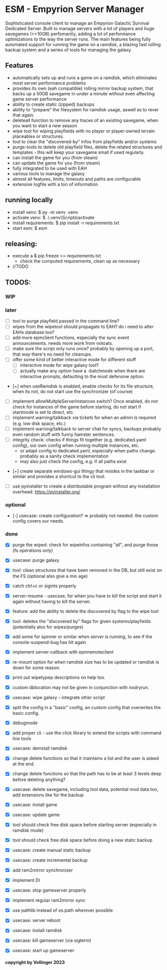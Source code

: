 # ESM - Empyrion Server Manager
Sophisticated console client to manage an Empyrion Galactic Survival Dedicated Server.
Built to manage servers with a *lot* of players and *huge* savegames (>>10GB) perfomantly, adding a lot of performance optimizations to the way the server runs.
The main features being fully automated support for running the game on a ramdisk, a blazing fast rolling backup system and a series of tools for managing the galaxy.

## Features
- automatically sets up and runs a game on a ramdisk, which eliminates most server performance problems
- provides its own (eah compatible) rolling mirror backup system, that backs up a 50GB savegame in under a minute without even affecting game server performance
- ability to create static (zipped) backups
- ability to "prepare" the filesystem for ramdisk usage, aswell as to rever that again.
- deleteall function to remove any traces of an existing savegame, when you want to start a new season
- wipe tool for wiping playfields with no player or player-owned terrain placeables or structures.
- tool to clear the "discovered-by" infos from playfields and/or systems
- purge-tools to delete old playfield files, delete the related structures and templates - this will keep your savegame small if used regularly.
- can install the game for you (from steam)
- can update the game for you (from steam)
- fully integrated to be used with EAH
- various tools to manage the galaxy
- almost all features, limits, timeouts and paths are configurable
- extensive logfile with a ton of information


## running locally
* install venv: $ py -m venv .venv
* activate venv: $ .\\.venv\Scripts\activate
* install requirements: $ pip install -r requirements.txt
* start esm: $ esm

## releasing:
* execute a $ pip freeze >> requirements.txt
  * check the computed requirements, clean up as necessary
* //TODO

## TODOS:
### WIP

### later
- [ ] tool to purge playfield passed in the command line?
- [ ] wipes from the wipetool should propagate to EAH? do i need to alter EAHs database too?
- [ ] add more epmclient functions, especially the sync event announcements. needs more work from notoats.
- [ ] make sure the script only runs once? probably by opening up a port, that way there's no need for cleanups.
- [ ] offer some kind of better interactive mode for different stuff
  - [ ] interactive mode for wipe galaxy tool?
  - [ ] actually make any option have a -batchmode when there are interactive prompts, defaulting to the most defensive option.
- [+] when useRamdisk is enabled, enable checks for its file structure, when its not, do not start use the synchronizer (of course)
- [ ] implement allowMultpleServerInstances switch? Once enabled, do not check for instances of the game before starting, do not start if startmode is set to direct, etc.
- [ ] implement warning/talkback via tickets for when an admin is required (e.g. low disk space, etc.)
- [ ] implement warning/talkback to server chat for syncs, backups probably even random stuff with funny hamster sentences.
- [ ] integrity check: checks if things fit together (e.g. dedicated.yaml config), our own config when running multiple instances, etc.
    * or adapt config to dedicated.yaml, especially when paths change. probably as a sanity check implementation
    * may also just check the config, e.g. if all paths exist
- [+] create separate windows-gui thingy that resides in the taskbar or similar and provides a shortcut to the cli tool.
- [ ] use pyinstaller to create a distributable program without any installation overhead: https://pyinstaller.org/

### optional
- [-] usecase: create configuration? => probably not needed. the custom config covers our needs.

### done
- [x] purge the wiped: check for wipeinfos containing "all", and purge those (fs operations only)
- [x] usecase: purge galaxy
- [x] tool: clean structures that have been removed in the DB, but still exist on the FS (optional also give a min age)
- [x] catch ctrl+c or sigints properly
- [x] server-resume - usecase, for when you have to kill the script and start it again without having to kill the server.
- [x] feature: add the ability to delete the discovered by flag to the wipe tool
- [x] tool: deletes the "discovered by" flags for given systems/playfields (potentially also for wipes/purges)
- [x] add some for spinner or similar when server is running, to see if the console-suspend-bug has hit again
- [x] implement server-callback with epmremoteclient
- [x] re-mount option for when ramdisk size has to be updated or ramdisk is down for some reason.
- [x] print out wipetypep descriptions on help too.
- [x] custom dblocation may not be given in conjunction with nodryrun.
- [x] usecase: wipe galaxy - integrate other script
- [x] split the config in a "basic" config, an custom config that overwrites the basic config.
- [x] debugmode
- [x] add proper cli - use the click library to extend the scripts with command line tools
- [x] usecase: deinstall ramdisk
- [x] change delete functions so that it maintains a list and the user is asked at the end.
- [x] change delete functions so that the path has to be at least 3 levels deep before deleting anything?
- [x] usecase: delete savegame, including tool data, potential mod data too, add extensions like for the backup
- [x] usecase: install game
- [x] usecase: update game
- [x] tool should check free disk space before starting server (especially in ramdisk mode)
- [x] tool should check free disk space before doing a new static backup
- [x] usecase: create manual static backup
- [x] usecase: create incremental backup
- [x] add ram2mirror synchronizer
- [x] implement DI
- [x] usecase: stop gameserver properly
- [x] implement regular ram2mirror sync
- [x] use pathlib instead of os.path wherever possible
- [x] usecase: server reboot
- [x] usecase: install ramdisk
- [x] usecase: kill gameserver (via sigterm)
- [x] usecase: start up gameserver


#### copyright by Vollinger 2023